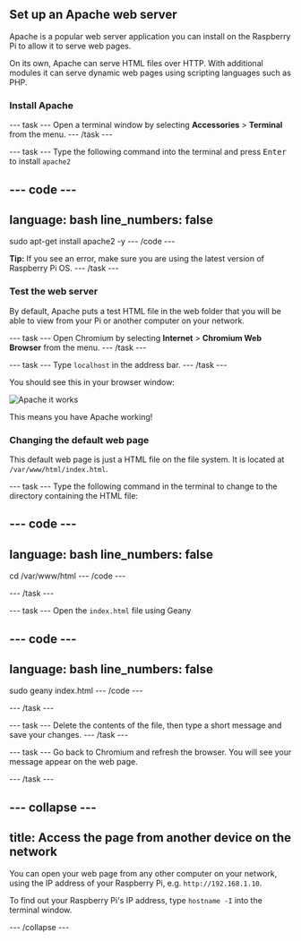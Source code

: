 ## Set up an Apache web server

Apache is a popular web server application you can install on the Raspberry Pi to allow it to serve web pages.

On its own, Apache can serve HTML files over HTTP. With additional modules it can serve dynamic web pages using scripting languages such as PHP.

### Install Apache

--- task ---
Open a terminal window by selecting **Accessories** > **Terminal** from the menu.
--- /task ---

--- task ---
Type the following command into the terminal and press <kbd>Enter</kbd> to install `apache2`

--- code ---
---
language: bash
line_numbers: false
---
sudo apt-get install apache2 -y
--- /code ---

**Tip:** If you see an error, make sure you are using the latest version of Raspberry Pi OS.
--- /task ---


### Test the web server

By default, Apache puts a test HTML file in the web folder that you will be able to view from your Pi or another computer on your network. 

--- task ---
Open Chromium by selecting **Internet** > **Chromium Web Browser** from the menu.
--- /task ---

--- task ---
Type `localhost` in the address bar.
--- /task ---

You should see this in your browser window:

![Apache it works](images/apache-it-works.png)

This means you have Apache working!

### Changing the default web page

This default web page is just a HTML file on the file system. It is located at `/var/www/html/index.html`.

--- task ---
Type the following command in the terminal to change to the directory containing the HTML file:

--- code ---
---
language: bash
line_numbers: false
---
cd /var/www/html
--- /code ---

--- /task ---

--- task ---
Open the `index.html` file using Geany

--- code ---
---
language: bash
line_numbers: false
---
sudo geany index.html
--- /code ---

--- /task ---

--- task ---
Delete the contents of the file, then type a short message and save your changes.
--- /task ---

--- task ---
Go back to Chromium and refresh the browser. You will see your message appear on the web page.

--- /task ---

--- collapse ---
--- 
title: Access the page from another device on the network
---

You can open your web page from any other computer on your network, using the IP address of your Raspberry Pi, e.g. `http://192.168.1.10`.

To find out your Raspberry Pi's IP address, type `hostname -I` into the terminal window.  

--- /collapse ---
